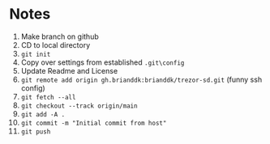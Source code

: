 <!--
# [rights]  Copyright 2021 brianddk at github https://github.com/brianddk
# [license] Apache 2.0 License https://www.apache.org/licenses/LICENSE-2.0
# [repo]    github.com/brianddk/trezor-sd
# [btc]     BTC-b32: bc1qwc2203uym96u0nmq04pcgqfs9ldqz9l3mz8fpj
# [tipjar]  github.com/brianddk/reddit/blob/master/tipjar/tipjar.txt
-->

# Notes

1.  Make branch on github
2.  CD to local directory
3.  `git init`
4.  Copy over settings from established `.git\config`
5.  Update Readme and License
6.  `git remote add origin gh.brianddk:brianddk/trezor-sd.git` (funny ssh config)
7.  `git fetch --all`
8.  `git checkout --track origin/main`
9.  `git add -A .`
10. `git commit -m "Initial commit from host"`
11. `git push`

